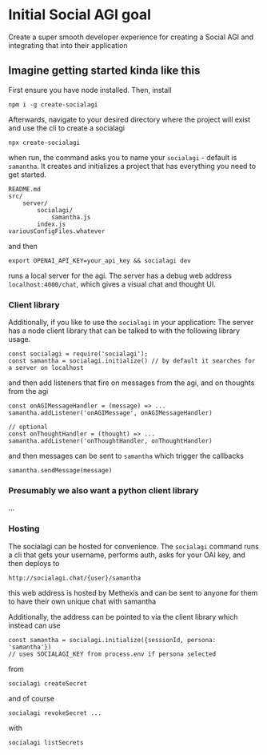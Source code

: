 # Initial Social AGI goal

Create a super smooth developer experience for creating a Social AGI and integrating that into their application

## Imagine getting started kinda like this

First ensure you have node installed. Then, install

`npm i -g create-socialagi`
   
Afterwards, navigate to your desired directory where the project will exist and use the cli to create a socialagi
   
`npx create-socialagi`

when run, the command asks you to name your `socialagi` - default is `samantha`. It creates and initializes a project that has everything you need to get started.
```
README.md
src/
    server/
        socialagi/
            samantha.js
        index.js
variousConfigFiles.whatever
```

and then

```
export OPENAI_API_KEY=your_api_key && socialagi dev
```
runs a local server for the agi. The server has a debug web address `localhost:4000/chat`, which gives a visual chat and thought UI.

### Client library

Additionally, if you like to use the `socialagi` in your application: The server has a node client library that can be talked to with the following library usage.

```
const socialagi = require('socialagi');
const samantha = socialagi.initialize() // by default it searches for a server on localhost
```

and then add listeners that fire on messages from the agi, and on thoughts from the agi

```
const onAGIMessageHandler = (message) => ...
samantha.addListener('onAGIMessage', onAGIMessageHandler)

// optional
const onThoughtHandler = (thought) => ...
samantha.addListener('onThoughtHandler, onThoughtHandler)
```

and then messages can be sent to `samantha` which trigger the callbacks

```samantha.sendMessage(message)```


### Presumably we also want a python client library

...

### Hosting

The socialagi can be hosted for convenience. The `socialagi` command runs a cli that gets your username, performs auth, asks for your OAI key, and then deploys to

```http://socialagi.chat/{user}/samantha```

this web address is hosted by Methexis and can be sent to anyone for them to have their own unique chat with samantha

Additionally, the address can be pointed to via the client library which instead can use
```
const samantha = socialagi.initialize({sessionId, persona: 'samantha'})
// uses SOCIALAGI_KEY from process.env if persona selected
```
from
```
socialagi createSecret
```
and of course
```
socialagi revokeSecret ...
```
with
```
socialagi listSecrets
```